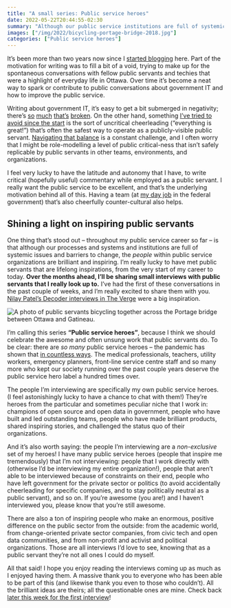```yaml
---
title: "A small series: Public service heroes"
date: 2022-05-22T20:44:55-02:30
summary: "Although our public service institutions are full of systemic issues and barriers to change, the people within these organizations are brilliant and inspiring. I’m really lucky to have met public servants that are lifelong inspirations, from the very start of my career to today. Over the months ahead, I’ll be sharing small interviews with public servants that I really look up to. I’m calling this series “Public service heroes”, because I think we should celebrate the awesome and often unsung work that public servants do. "
images: ["/img/2022/bicycling-portage-bridge-2018.jpg"]
categories: ["Public service heroes"]
---
```


It’s been more than two years now since I [started blogging](/2019/11/05/hello-world/) here. Part of the motivation for writing was to fill a bit of a void, trying to make up for the spontaneous conversations with fellow public servants and techies that were a highlight of everyday life in Ottawa. Over time it’s become a neat way to spark or contribute to public conversations about government IT and how to improve the public service.

Writing about government IT, it’s easy to get a bit submerged in negativity; there’s [so](/2022/05/17/everything-is-broken-and-no-one-seems-to-mind/) [much](/2021/12/15/a-bleak-outlook-for-public-sector-tech/) [that’s](/2021/01/12/onerous-levels-of-oversight/) [broken](/2020/02/25/our-services-arent-working/). On the other hand, something [I’ve tried to avoid since the start](/2020/01/21/principles-for-blogging-as-a-public-servant/#working-in-the-open-with-unbridled-positivity-only) is the sort of uncritical cheerleading (“everything is great!”) that’s often the safest way to operate as a publicly-visible public servant. [Navigating that balance](/2020/01/21/principles-for-blogging-as-a-public-servant/) is a constant challenge, and I often worry that I might be role-modelling a level of public critical-ness that isn’t safely replicable by public servants in other teams, environments, and organizations.

I feel very lucky to have the latitude and autonomy that I have, to write critical (hopefully useful) commentary while employed as a public servant. I really want the public service to be excellent, and that’s the underlying motivation behind all of this. Having a team (at [my day job](https://digital.canada.ca/) in the federal government) that’s also cheerfully counter-cultural also helps. 

## Shining a light on inspiring public servants

One thing that’s stood out – throughout my public service career so far – is that although our processes and systems and institutions are full of systemic issues and barriers to change, the _people_ within public service organizations are brilliant and inspiring. I’m really lucky to have met public servants that are lifelong inspirations, from the very start of my career to today. **Over the months ahead, I’ll be sharing small interviews with public servants that I really look up to.** I’ve had the first of these conversations in the past couple of weeks, and I’m really excited to share them with you. [Nilay Patel’s Decoder interviews in The Verge](https://www.theverge.com/decoder-podcast-with-nilay-patel) were a big inspiration.

<p><img src="/img/2022/bicycling-portage-bridge-2018.jpg" class="img-fluid" alt="A photo of public servants bicycling together across the Portage bridge between Ottawa and Gatineau."></p>

I’m calling this series **“Public service heroes”**, because I think we should celebrate the awesome and often unsung work that public servants do. To be clear: there are _so many_ public service heroes – the pandemic has shown that [in countless ways](/2020/03/25/look-out-for-one-another/). The medical professionals, teachers, utility workers, emergency planners, front-line service centre staff and so many more who kept our society running over the past couple years deserve the public service hero label a hundred times over. 

The people I’m interviewing are specifically my own public service heroes. (I feel astonishingly lucky to have a chance to chat with them!) They’re heroes from the particular and sometimes peculiar niche that I work in: champions of open source and open data in government, people who have built and led outstanding teams, people who have made brilliant products, shared inspiring stories, and challenged the status quo of their organizations. 

And it’s also worth saying: the people I’m interviewing are a _non-exclusive_ set of my heroes! I have many public service heroes (people that inspire me tremendously) that I’m not interviewing: people that I work directly with (otherwise I’d be interviewing my entire organization!), people that aren’t able to be interviewed because of constraints on their end, people who have left government for the private sector or politics (to avoid accidentally cheerleading for specific companies, and to stay politically neutral as a public servant), and so on. If you’re awesome (you are!) and I haven’t interviewed you, please know that you’re still awesome. 

There are also a ton of inspiring people who make an enormous, positive difference on the public sector from the outside: from the academic world, from change-oriented private sector companies, from civic tech and open data communities, and from non-profit and activist and political organizations. Those are all interviews I’d love to see, knowing that as a public servant they’re not all ones I could do myself.

All that said! I hope you enjoy reading the interviews coming up as much as I enjoyed having them. A massive thank you to everyone who has been able to be part of this (and likewise thank you even to those who couldn’t). All the brilliant ideas are theirs; all the questionable ones are mine. Check back [later this week for the first interview](/2022/05/25/public-service-heroes-rumon-carter/)!

